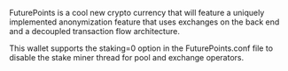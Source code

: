 FuturePoints is a cool new crypto currency that will feature a uniquely implemented anonymization feature that uses exchanges on the back end and a decoupled transaction flow architecture.

This wallet supports the staking=0 option in the FuturePoints.conf file to disable the stake miner thread for pool and exchange operators.

